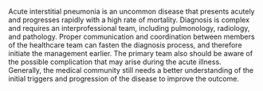 Acute interstitial pneumonia is an uncommon disease that presents acutely and progresses rapidly with a high rate of mortality. Diagnosis is complex and requires an interprofessional team, including pulmonology, radiology, and pathology. Proper communication and coordination between members of the healthcare team can fasten the diagnosis process, and therefore initiate the management earlier. The primary team also should be aware of the possible complication that may arise during the acute illness. Generally, the medical community still needs a better understanding of the initial triggers and progression of the disease to improve the outcome.